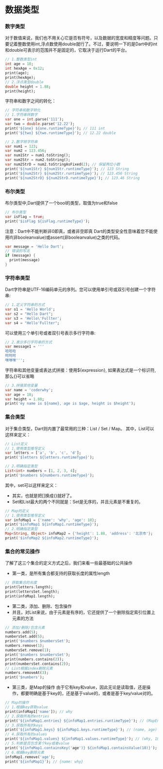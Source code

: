 # 数据类型
### 数字类型
对于数值来说，我们也不用关心它是否有符号，以及数据的宽度和精度等问题。只要记着整数使用int,浮点数使用double就行了。不过，要说明一下的是Dart中的int和double可表示的范围并不是固定的，它取决于运行Dart的平台。
```dart
// 1.整数类型int
int age = 18;
int hexAge = 0x12;
print(age);
print(hexAge);
// 2.浮点类型double
double height = 1.88;
print(height);
```
字符串和数字之间的转化：
```dart
// 字符串和数字转化
// 1.字符串转数字
var one = int.parse('111');
var two = double.parse('12.22');
print('${one} ${one.runtimeType}'); // 111 int
print('${two} ${two.runtimeType}'); // 12.22 double

// 2.数字转字符串
var num1 = 123;
var num2 = 123.456;
var num1Str = num1.toString();
var num2Str = num2.toString();
var num2StrD = num2.toStringAsFixed(2); // 保留两位小数
print('${num1Str} ${num1Str.runtimeType}'); // 123 String
print('${num2Str} ${num2Str.runtimeType}'); // 123.456 String
print('${num2StrD} ${num2StrD.runtimeType}'); // 123.46 String
```
### 布尔类型
布尔类型中,Dart提供了一个bool的类型，取值为true和false
```dart
// 布尔类型
var isFlag = true;
print('$isFlag ${isFlag.runtimeType}');
```
注意：Dart中不能判断非0即真，或者非空即真
Dart的类型安全性意味着您不能使用if(非booleanvalue)或assert(非booleanvalue)之类的代码。
```dart
var message = 'Hello Dart';
// 错误的写法
if (message) {
  print(message)
}
```
### 字符串类型
Dart字符串是UTF-16编码单元的序列。您可以使用单引号或双引号创建一个字符串:
```dart
// 1.定义字符串的方式
var s1 = 'Hello World';
var s2 = "Hello Dart";
var s3 = 'Hello\'Fullter';
var s4 = "Hello'Fullter";
```
可以使用三个单引号或者双引号表示多行字符串:
```dart
// 2.表示多行字符串的方式
var message1 = '''
哈哈哈
呵呵呵
嘿嘿嘿''';
```
字符串和其他变量或表达式拼接：使用${expression}, 如果表达式是一个标识符, 那么{}可以省略
```dart
// 3.拼接其他变量
var name = 'coderwhy';
var age = 18;
var height = 1.88;
print('my name is ${name}, age is $age, height is $height');
```
### 集合类型
对于集合类型，Dart则内置了最常用的三种：List / Set / Map。
其中，List可以这样来定义：
```dart
// List定义
// 1.使用类型推导定义
var letters = ['a', 'b', 'c', 'd'];
print('$letters ${letters.runtimeType}');

// 2.明确指定类型
List<int> numbers = [1, 2, 3, 4];
print('$numbers ${numbers.runtimeType}');
```
其中，set可以这样来定义：
* 其实，也就是把[]换成{}就好了。
* Set和List最大的两个不同就是：Set是无序的，并且元素是不重复的。
```dart
// Map的定义
// 1.使用类型推导定义
var infoMap1 = {'name': 'why', 'age': 18};
print('$infoMap1 ${infoMap1.runtimeType}');
// 2.明确指定类型
Map<String, Object> infoMap2 = {'height': 1.88, 'address': '北京市'};
print('$infoMap2 ${infoMap2.runtimeType}');
```
### 集合的常见操作
了解了这三个集合的定义方式之后，我们来看一些最基础的公共操作
* 第一类，是所有集合都支持的获取长度的属性length
```dart
// 获取集合的长度
print(letters.length);
print(lettersSet.length);
print(infoMap1.length);
```
* 第二类，添加、删除、包含操作
 * 并且，对List来说，由于元素是有序的，它还提供了一个删除指定索引位置上元素的方法
 ```dart
 // 添加/删除/包含元素
 numbers.add(5);
 numbersSet.add(5);
 print('$numbers $numbersSet');
 numbers.remove(1);
 numbersSet.remove(1);
 print('$numbers $numbersSet');
 print(numbers.contains(2));
 print(numbersSet.contains(2));
 // List根据index删除元素
 numbers.removeAt(3);
 print('$numbers');
 ```
 * 第三类，是Map的操作
 由于它有key和value，因此无论是读取值，还是操作，都要明确是基于key的，还是基于value的，或者是基于key/value对的。
 ```dart
 // Map的操作
 // 1.根据key获取value
 print(infoMap1['name']); // why
 // 2.获取所有的entries
 print('${infoMap1.entries} ${infoMap1.entries.runtimeType}'); // (MapEntry(name: why), MapEntry(age: 18)) MappedIterable<String, MapEntry<String, Object>>
 // 3.获取所有的keys
 print('${infoMap1.keys} ${infoMap1.keys.runtimeType}'); // (name, age) _CompactIterable<String>
 // 4.获取所有的values
 print('${infoMap1.values} ${infoMap1.values.runtimeType}'); // (why, 18) _CompactIterable<Object>
 // 5.判断是否包含某个key或者value
 print('${infoMap1.containsKey('age')} ${infoMap1.containsValue(18)}'); // true true
 // 6.根据key删除元素
 infoMap1.remove('age');
 print('${infoMap1}'); // {name: why}
 ```
